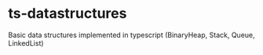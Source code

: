 # ts-datastructures
Basic data structures implemented in typescript (BinaryHeap, Stack, Queue, LinkedList)

